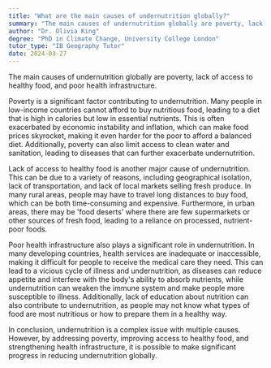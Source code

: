 ```yaml
---
title: "What are the main causes of undernutrition globally?"
summary: "The main causes of undernutrition globally are poverty, lack of access to healthy food, and poor health infrastructure."
author: "Dr. Olivia King"
degree: "PhD in Climate Change, University College London"
tutor_type: "IB Geography Tutor"
date: 2024-03-27
---
```


The main causes of undernutrition globally are poverty, lack of access to healthy food, and poor health infrastructure.

Poverty is a significant factor contributing to undernutrition. Many people in low-income countries cannot afford to buy nutritious food, leading to a diet that is high in calories but low in essential nutrients. This is often exacerbated by economic instability and inflation, which can make food prices skyrocket, making it even harder for the poor to afford a balanced diet. Additionally, poverty can also limit access to clean water and sanitation, leading to diseases that can further exacerbate undernutrition.

Lack of access to healthy food is another major cause of undernutrition. This can be due to a variety of reasons, including geographical isolation, lack of transportation, and lack of local markets selling fresh produce. In many rural areas, people may have to travel long distances to buy food, which can be both time-consuming and expensive. Furthermore, in urban areas, there may be 'food deserts' where there are few supermarkets or other sources of fresh food, leading to a reliance on processed, nutrient-poor foods.

Poor health infrastructure also plays a significant role in undernutrition. In many developing countries, health services are inadequate or inaccessible, making it difficult for people to receive the medical care they need. This can lead to a vicious cycle of illness and undernutrition, as diseases can reduce appetite and interfere with the body's ability to absorb nutrients, while undernutrition can weaken the immune system and make people more susceptible to illness. Additionally, lack of education about nutrition can also contribute to undernutrition, as people may not know what types of food are most nutritious or how to prepare them in a healthy way.

In conclusion, undernutrition is a complex issue with multiple causes. However, by addressing poverty, improving access to healthy food, and strengthening health infrastructure, it is possible to make significant progress in reducing undernutrition globally.
    